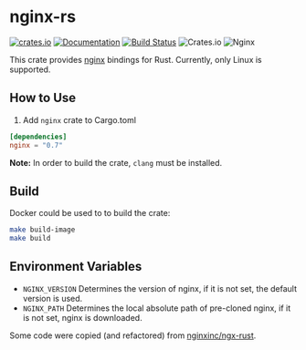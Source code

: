 # nginx-rs

[![crates.io](https://img.shields.io/crates/v/nginx.svg)](https://crates.io/crates/nginx) [![Documentation](https://img.shields.io/badge/Docs-nginx-blue.svg)](https://docs.rs/nginx) [![Build Status](https://travis-ci.org/arvancloud/nginx-rs.svg?branch=master)](https://travis-ci.org/arvancloud/nginx-rs) ![Crates.io](https://img.shields.io/crates/l/rustc-serialize.svg) ![Nginx](https://img.shields.io/badge/Nginx-1.17.8-orange.svg)

This crate provides [nginx](https://nginx.org/) bindings for Rust. Currently, only Linux is supported.

## How to Use

1. Add `nginx` crate to Cargo.toml

```toml
[dependencies]
nginx = "0.7"
```

**Note:** In order to build the crate, `clang` must be installed.

## Build

Docker could be used to to build the crate:

```sh
make build-image
make build
```

## Environment Variables

- `NGINX_VERSION` Determines the version of nginx, if it is not set, the default version is used.
- `NGINX_PATH` Determines the local absolute path of pre-cloned nginx, if it is not set, nginx is downloaded.

Some code were copied (and refactored) from [nginxinc/ngx-rust](https://github.com/nginxinc/ngx-rust).
